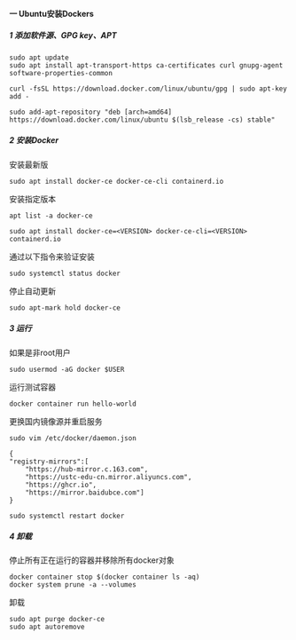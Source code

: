 #### 一 Ubuntu安装Dockers

##### 1 添加软件源、GPG key、APT

```shell
sudo apt update
sudo apt install apt-transport-https ca-certificates curl gnupg-agent software-properties-common
```

```shell
curl -fsSL https://download.docker.com/linux/ubuntu/gpg | sudo apt-key add -
```

```shell
sudo add-apt-repository "deb [arch=amd64] https://download.docker.com/linux/ubuntu $(lsb_release -cs) stable"

```

##### 2 安装Docker

安装最新版

```shell
sudo apt install docker-ce docker-ce-cli containerd.io
```

安装指定版本

```shell
apt list -a docker-ce
```

```shell
sudo apt install docker-ce=<VERSION> docker-ce-cli=<VERSION> containerd.io
```

通过以下指令来验证安装

```shell
sudo systemctl status docker
```

停止自动更新

```shell
sudo apt-mark hold docker-ce
```

##### 3 运行

如果是非root用户

```shell
sudo usermod -aG docker $USER
```

运行测试容器

```shell
docker container run hello-world
```

更换国内镜像源并重启服务

```shell
sudo vim /etc/docker/daemon.json
```

```shell
{
"registry-mirrors":[
	"https://hub-mirror.c.163.com",
	"https://ustc-edu-cn.mirror.aliyuncs.com",
	"https://ghcr.io",
	"https://mirror.baidubce.com"]
}
```

```shell
sudo systemctl restart docker
```

##### 4 卸载

停止所有正在运行的容器并移除所有docker对象

```shell
docker container stop $(docker container ls -aq)
docker system prune -a --volumes
```

卸载

```shell
sudo apt purge docker-ce
sudo apt autoremove
```

